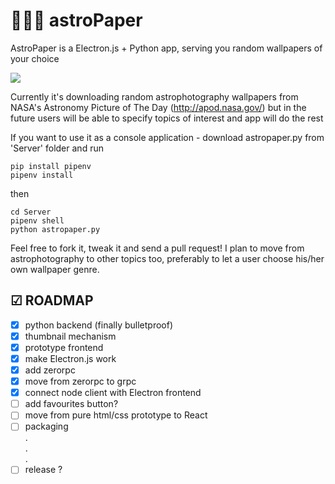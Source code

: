 # 🚀💫🌔 astroPaper

AstroPaper is a Electron.js + Python app, serving you random wallpapers of your choice

![](https://i.imgur.com/s9DvJ2d.gif)

Currently it's downloading random astrophotography wallpapers from NASA's Astronomy Picture of The Day (http://apod.nasa.gov/)
but in the future users will be able to specify topics of interest and app will do the rest

If you want to use it as a console application - download astropaper.py from 'Server' folder and run
```
pip install pipenv
pipenv install
```
then
```
cd Server
pipenv shell
python astropaper.py
```

Feel free to fork it, tweak it and send a pull request! I plan to move from astrophotography to other topics too, preferably to let a user choose his/her own wallpaper genre.

## ☑ ROADMAP

- [X] python backend (finally bulletproof)
- [X] thumbnail mechanism
- [X] prototype frontend
- [X] make Electron.js work
- [X] add zerorpc
- [X] move from zerorpc to grpc
- [X] connect node client with Electron frontend
- [ ] add favourites button?
- [ ] move from pure html/css prototype to React
- [ ] packaging
<br/>   .
<br/>   .
<br/>   .
- [ ] release ?
